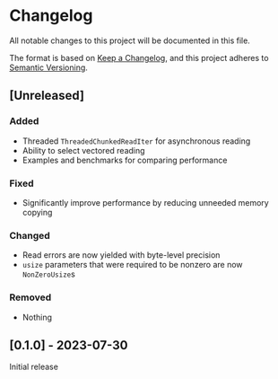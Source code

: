 # Changelog

All notable changes to this project will be documented in this file.

The format is based on [Keep a Changelog](https://keepachangelog.com/en/1.0.0/),
and this project adheres to [Semantic Versioning](https://semver.org/spec/v2.0.0.html).

## [Unreleased]

### Added

- Threaded `ThreadedChunkedReadIter` for asynchronous reading
- Ability to select vectored reading
- Examples and benchmarks for comparing performance

### Fixed

- Significantly improve performance by reducing unneeded memory copying

### Changed

- Read errors are now yielded with byte-level precision
- `usize` parameters that were required to be nonzero are now `NonZeroUsize`s

### Removed

- Nothing

## [0.1.0] - 2023-07-30

Initial release